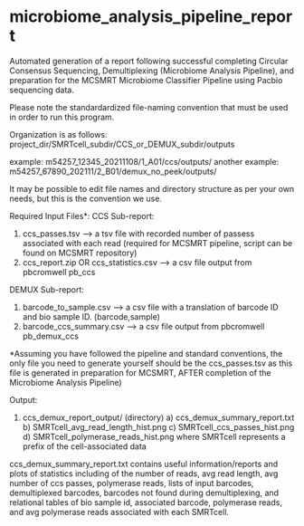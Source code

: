 # microbiome_analysis_pipeline_report
Automated generation of a report following successful completing Circular Consensus Sequencing, Demultiplexing (Microbiome Analysis Pipeline), and preparation for the MCSMRT Microbiome Classifier Pipeline using Pacbio sequencing data.

Please note the standardardized file-naming convention that must be used in order to run this program.

Organization is as follows: 
project_dir/SMRTcell_subdir/CCS_or_DEMUX_subdir/outputs

example: 
m54257_12345_20211108/1_A01/ccs/outputs/
another example: 
m54257_67890_202111/2_B01/demux_no_peek/outputs/

It may be possible to edit file names and directory structure as per your own needs, but this is the convention we use.

Required Input Files*:
CCS Sub-report:
1) ccs_passes.tsv --> 
a tsv file with recorded number of passess associated with each read (required for MCSMRT pipeline, script can be found on MCSMRT repository)
2) ccs_report.zip OR ccs_statistics.csv --> 
a csv file output from pbcromwell pb_ccs 

DEMUX Sub-report:
1) barcode_to_sample.csv --> 
a csv file with a translation of barcode ID and bio sample ID. (barcode,sample)
2) barcode_ccs_summary.csv --> 
a csv file output from pbcromwell pb_demux_ccs

*Assuming you have followed the pipeline and standard conventions, the only file you need to generate yourself should be the ccs_passes.tsv as this file is generated in preparation for MCSMRT, AFTER completion of the Microbiome Analysis Pipeline)

Output:
1) ccs_demux_report_output/ (directory)
a) ccs_demux_summary_report.txt
b) SMRTcell_avg_read_length_hist.png
c) SMRTcell_ccs_passes_hist.png
d) SMRTcell_polymerase_reads_hist.png
where SMRTcell represents a prefix of the cell-associated data

ccs_demux_summary_report.txt contains useful information/reports and plots of statistics including of the number of reads, avg read length, avg number of ccs passes, polymerase reads, lists of input barcodes, demultiplexed barcodes, barcodes not found during demultiplexing, and relational tables of bio sample id, associated barcode, polymerase reads, and avg polymerase reads associated with each SMRTcell.
